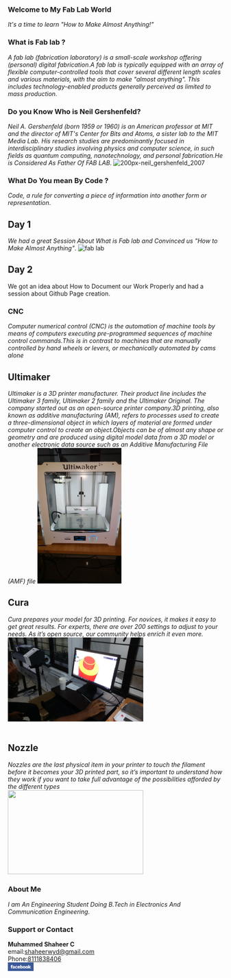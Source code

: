 ###                                         Welcome to My Fab Lab World


_It's a time to learn "How to Make Almost Anything!"_


### What is Fab lab ?
_A fab lab (fabrication laboratory) is a small-scale workshop offering (personal) digital fabrication.A fab lab is typically equipped with an array of flexible computer-controlled tools that cover several different length scales and various materials, with the aim to make "almost anything". This includes technology-enabled products generally perceived as limited to mass production._
### Do you Know Who is  Neil Gershenfeld?
_Neil A. Gershenfeld (born 1959 or 1960) is an American professor at MIT and the director of MIT's Center for Bits and Atoms, a sister lab to the MIT Media Lab. His research studies are predominantly focused in interdisciplinary studies involving physics and computer science, in such fields as quantum computing, nanotechnology, and personal fabrication.He is Considered As Father Of FAB LAB._
![200px-neil_gershenfeld_2007](https://user-images.githubusercontent.com/30692774/28935753-2f5e0fc2-78a3-11e7-95d1-4183b256a833.jpg)

### What Do You mean By Code ?
_Code, a rule for converting a piece of information into another form or representation_.

## Day 1


_We had a great Session About What is Fab lab and Convinced us "How to Make Almost Anything"_.
![fab lab](https://user-images.githubusercontent.com/30692774/28934103-4cb9ab5e-789d-11e7-9e01-2a1906641b1f.jpg)

## Day 2
We got an idea about How to Document our Work Properly and had a session about Github Page creation.

### CNC
_Computer numerical control (CNC) is the automation of machine tools by means of computers executing pre-programmed sequences of machine control commands.This is in contrast to machines that are manually controlled by hand wheels or levers, or mechanically automated by cams alone_
## Ultimaker
_Ultimaker is a 3D printer manufacturer. Their product line includes the Ultimaker 3 family, Ultimaker 2 family and the Ultimaker Original. The company started out as an open-source printer company.3D printing, also known as additive manufacturing (AM), refers to processes used to create a three-dimensional object in which layers of material are formed under computer control to create an object.Objects can be of almost any shape or geometry and are produced using digital model data from a 3D model or another electronic data source such as an Additive Manufacturing File (AMF) file_
<img src="Ultimaker.jpg" height="316" width="196">
<br>
## Cura
_Cura prepares your model for 3D printing. For novices, it makes it easy to get great results. For experts, there are over 200 settings to adjust to your needs. As it’s open source, our community helps enrich it even more._
<img src="Design.jpg" height="196" width="316">                                                               
<br>
## Nozzle
_Nozzles are the last physical item in your printer to touch the filament before it becomes your 3D printed part, so it’s important to understand how they work if you want to take full advantage of the possibilities afforded by the different types_
<br>
<img src="nozzle.jpg" height="196" width="316">
<br>
### About Me
_I am An Engineering Student Doing B.Tech in Electronics And Communication Engineering_.
### Support or Contact
**Muhammed Shaheer C**
<br>
email:shaheerwyd@gmail.com
<br>
Phone:<u>8111838406</u>
<br>
[<img src="facebook.jpg" height="20" width="60">](https://m.facebook.com/shaheerkbd?refid=46&tsid&fref=search)
